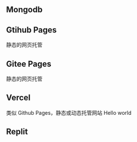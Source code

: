 ## Mongodb



## Gtihub Pages

静态的网页托管
## Gitee Pages

静态的网页托管
## Vercel

类似 Github Pages，静态或动态托管网站
Hello world

## Replit
